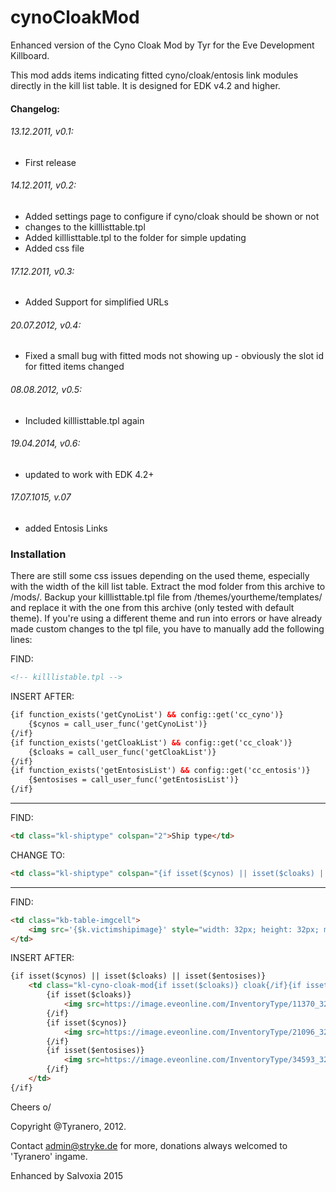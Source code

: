 # cynoCloakMod
Enhanced version of the Cyno Cloak Mod by Tyr for the Eve Development Killboard.

This mod adds items indicating fitted cyno/cloak/entosis link modules directly in the kill list table. It is designed for EDK v4.2 and higher.


#### Changelog:

###### 13.12.2011, v0.1: 
- First release

###### 14.12.2011, v0.2: 
- Added settings page to configure if cyno/cloak should be shown or not
- changes to the killlisttable.tpl
- Added killlisttable.tpl to the folder for simple updating
- Added css file


###### 17.12.2011, v0.3:
- Added Support for simplified URLs

###### 20.07.2012, v0.4:
- Fixed a small bug with fitted mods not showing up - obviously the slot id for fitted items changed

###### 08.08.2012, v0.5:
- Included killlisttable.tpl again

###### 19.04.2014, v0.6:
- updated to work with EDK 4.2+

###### 17.07.1015, v.07
- added Entosis Links



### Installation

There are still some css issues depending on the used theme, especially with the width of the kill list table.
Extract the mod folder from this archive to /mods/. Backup your killlisttable.tpl file from /themes/yourtheme/templates/
and replace it with the one from this archive (only tested with default theme). If you're using a different theme and run
into errors or have already made custom changes to the tpl file, you have to manually add the following lines:

FIND:
```html
<!-- killlistable.tpl -->
```


INSERT AFTER:
```html
{if function_exists('getCynoList') && config::get('cc_cyno')}
	{$cynos = call_user_func('getCynoList')}	
{/if}
{if function_exists('getCloakList') && config::get('cc_cloak')}
	{$cloaks = call_user_func('getCloakList')}
{/if}
{if function_exists('getEntosisList') && config::get('cc_entosis')}
	{$entosises = call_user_func('getEntosisList')}
{/if}
```

---------------------------------

FIND:
```html
<td class="kl-shiptype" colspan="2">Ship type</td>
```

CHANGE TO:
```html
<td class="kl-shiptype" colspan="{if isset($cynos) || isset($cloaks) || isset($entosises)}3{else}2{/if}">Ship type</td>
```


---------------------------------
FIND:
```html
<td class="kb-table-imgcell">
	<img src='{$k.victimshipimage}' style="width: 32px; height: 32px; margin-bottom:-2px !important;" alt="" />
</td>
```

INSERT AFTER:
```html
{if isset($cynos) || isset($cloaks) || isset($entosises)}
	<td class="kl-cyno-cloak-mod{if isset($cloaks)} cloak{/if}{if isset($cynos)} cyno{/if}{if isset($entosises)} entosis{/if}">
		{if isset($cloaks)}
			<img src=https://image.eveonline.com/InventoryType/11370_32.png {if in_array($k.id, $cloaks)}style="opacity:1;"{/if} alt="" />
		{/if}
		{if isset($cynos)}
			<img src=https://image.eveonline.com/InventoryType/21096_32.png {if in_array($k.id, $cynos)}style="opacity:1;"{/if} alt="" />
		{/if}
        {if isset($entosises)}
			<img src=https://image.eveonline.com/InventoryType/34593_32.png {if in_array($k.id, $entosises)}style="opacity:1;"{/if} alt="" />
		{/if}
	</td>
{/if}
```


Cheers o/


Copyright @Tyranero, 2012.

Contact admin@stryke.de for more, donations always welcomed to 'Tyranero' ingame.

Enhanced by Salvoxia 2015
